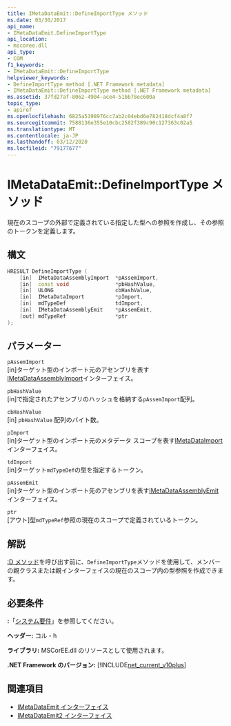 ```yaml
---
title: IMetaDataEmit::DefineImportType メソッド
ms.date: 03/30/2017
api_name:
- IMetaDataEmit.DefineImportType
api_location:
- mscoree.dll
api_type:
- COM
f1_keywords:
- IMetaDataEmit::DefineImportType
helpviewer_keywords:
- DefineImportType method [.NET Framework metadata]
- IMetaDataEmit::DefineImportType method [.NET Framework metadata]
ms.assetid: 37fd27af-8062-4904-ace4-51bb78ec600a
topic_type:
- apiref
ms.openlocfilehash: 6825a5198976cc7ab2c04ebd6e782418dcf4a8f7
ms.sourcegitcommit: 7588136e355e10cbc2582f389c90c127363c02a5
ms.translationtype: MT
ms.contentlocale: ja-JP
ms.lasthandoff: 03/12/2020
ms.locfileid: "79177677"
---
```

# <a name="imetadataemitdefineimporttype-method"></a>IMetaDataEmit::DefineImportType メソッド
現在のスコープの外部で定義されている指定した型への参照を作成し、その参照のトークンを定義します。  
  
## <a name="syntax"></a>構文  
  
```cpp  
HRESULT DefineImportType (
    [in]  IMetaDataAssemblyImport  *pAssemImport,
    [in]  const void               *pbHashValue,
    [in]  ULONG                    cbHashValue,
    [in]  IMetaDataImport          *pImport,
    [in]  mdTypeDef                tdImport,
    [in]  IMetaDataAssemblyEmit    *pAssemEmit,
    [out] mdTypeRef                *ptr  
);  
```  
  
## <a name="parameters"></a>パラメーター  
 `pAssemImport`  
 [in]ターゲット型のインポート元のアセンブリを表す[IMetaDataAssemblyImport](../../../../docs/framework/unmanaged-api/metadata/imetadataassemblyimport-interface.md)インターフェイス。  
  
 `pbHashValue`  
 [in]で指定されたアセンブリのハッシュを格納する`pAssemImport`配列。  
  
 `cbHashValue`  
 [in] `pbHashValue` 配列のバイト数。  
  
 `pImport`  
 [in]ターゲット型のインポート元のメタデータ スコープを表す[IMetaDataImport](../../../../docs/framework/unmanaged-api/metadata/imetadataimport-interface.md)インターフェイス。  
  
 `tdImport`  
 [in]ターゲット`mdTypeDef`の型を指定するトークン。  
  
 `pAssemEmit`  
 [in]ターゲット型のインポート先のアセンブリを表す[IMetaDataAssemblyEmit](../../../../docs/framework/unmanaged-api/metadata/imetadataassemblyemit-interface.md)インターフェイス。  
  
 `ptr`  
 [アウト]型`mdTypeRef`参照の現在のスコープで定義されているトークン。  
  
## <a name="remarks"></a>解説  
 [:D メソッド](../../../../docs/framework/unmanaged-api/metadata/imetadataemit-defineimportmember-method.md)を呼び出す前に、`DefineImportType`メソッドを使用して、メンバーの親クラスまたは親インターフェイスの現在のスコープ内の型参照を作成できます。  
  
## <a name="requirements"></a>必要条件  
 **:**「[システム要件](../../../../docs/framework/get-started/system-requirements.md)」を参照してください。  
  
 **ヘッダー:** コル・h  
  
 **ライブラリ:** MSCorEE.dll のリソースとして使用されます。  
  
 **.NET Framework のバージョン:** [!INCLUDE[net_current_v10plus](../../../../includes/net-current-v10plus-md.md)]  
  
## <a name="see-also"></a>関連項目

- [IMetaDataEmit インターフェイス](../../../../docs/framework/unmanaged-api/metadata/imetadataemit-interface.md)
- [IMetaDataEmit2 インターフェイス](../../../../docs/framework/unmanaged-api/metadata/imetadataemit2-interface.md)
